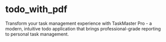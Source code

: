 # todo_with_pdf
Transform your task management experience with TaskMaster Pro - a modern, intuitive todo application that brings professional-grade reporting to personal task management.
